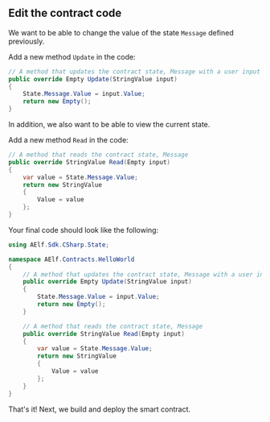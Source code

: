## Edit the contract code

We want to be able to change the value of the state `Message` defined previously.

Add a new method `Update` in the code:

```cs
// A method that updates the contract state, Message with a user input
public override Empty Update(StringValue input)
{
    State.Message.Value = input.Value;
    return new Empty();
}
```

In addition, we also want to be able to view the current state.

Add a new method `Read` in the code:

```cs
// A method that reads the contract state, Message
public override StringValue Read(Empty input)
{
    var value = State.Message.Value;
    return new StringValue
    {
        Value = value
    };
}
```

Your final code should look like the following:

```cs
using AElf.Sdk.CSharp.State;

namespace AElf.Contracts.HelloWorld
{
    // A method that updates the contract state, Message with a user input
    public override Empty Update(StringValue input)
    {
        State.Message.Value = input.Value;
        return new Empty();
    }

    // A method that reads the contract state, Message
    public override StringValue Read(Empty input)
    {
        var value = State.Message.Value;
        return new StringValue
        {
            Value = value
        };
    }
}
```

That's it! Next, we build and deploy the smart contract.